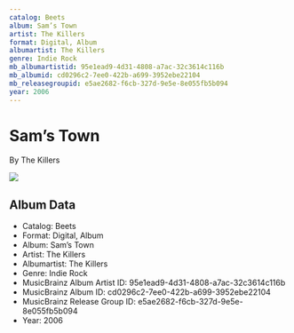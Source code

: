 ```yaml
---
catalog: Beets
album: Sam’s Town
artist: The Killers
format: Digital, Album
albumartist: The Killers
genre: Indie Rock
mb_albumartistid: 95e1ead9-4d31-4808-a7ac-32c3614c116b
mb_albumid: cd0296c2-7ee0-422b-a699-3952ebe22104
mb_releasegroupid: e5ae2682-f6cb-327d-9e5e-8e055fb5b094
year: 2006
---
```


# Sam’s Town

By The Killers

![](../../assets/beetscovers/The_Killers-Sam’s_Town.jpg)

## Album Data

- Catalog: Beets
- Format: Digital, Album
- Album: Sam’s Town
- Artist: The Killers
- Albumartist: The Killers
- Genre: Indie Rock
- MusicBrainz Album Artist ID: 95e1ead9-4d31-4808-a7ac-32c3614c116b
- MusicBrainz Album ID: cd0296c2-7ee0-422b-a699-3952ebe22104
- MusicBrainz Release Group ID: e5ae2682-f6cb-327d-9e5e-8e055fb5b094
- Year: 2006

